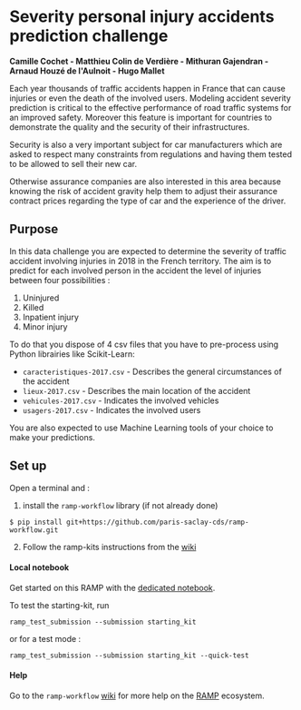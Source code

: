 # Severity personal injury accidents prediction challenge

**Camille Cochet - Matthieu Colin de Verdière - Mithuran Gajendran - Arnaud Houzé de l'Aulnoit - Hugo Mallet**

Each year thousands of traffic accidents happen in France that can cause injuries or even the death of the involved users. Modeling accident severity prediction is critical to the effective performance of road traffic systems for an improved safety. Moreover this feature is important for countries to demonstrate the quality and the security of their infrastructures.

Security is also a very important subject for car manufacturers which are asked to respect many constraints from regulations and having them tested to be allowed to sell their new car.

Otherwise assurance companies are also interested in this area because knowing the risk of accident gravity help them to adjust their assurance contract prices regarding the type of car and the experience of the driver.

## Purpose

In this data challenge you are expected to determine the severity of traffic accident involving injuries in 2018 in the French territory. The aim is to predict for each involved person in the accident the level of injuries between four possibilities :
<ol>
    <li> Uninjured
    <li> Killed
    <li> Inpatient injury
    <li> Minor injury
</ol>

To do that you dispose of 4 csv files that you have to pre-process using Python librairies like Scikit-Learn:
* `caracteristiques-2017.csv`  -  Describes the general circumstances of the accident
* `lieux-2017.csv`  -  Describes the main location of the accident
* `vehicules-2017.csv`  -  Indicates the involved vehicles
* `usagers-2017.csv`  -  Indicates the involved users

You are also expected to use Machine Learning tools of your choice to make your predictions.

## Set up

Open a terminal and :

1. install the `ramp-workflow` library (if not already done)
  ```
  $ pip install git+https://github.com/paris-saclay-cds/ramp-workflow.git
  ```
  
2. Follow the ramp-kits instructions from the [wiki](https://github.com/paris-saclay-cds/ramp-workflow/wiki/Getting-started-with-a-ramp-kit)

#### Local notebook

Get started on this RAMP with the [dedicated notebook](beer_rec_ramp_startingkit.ipynb).

To test the starting-kit, run


```
ramp_test_submission --submission starting_kit
```
or for a test mode :

```
ramp_test_submission --submission starting_kit --quick-test
```


#### Help
Go to the `ramp-workflow` [wiki](https://github.com/paris-saclay-cds/ramp-workflow/wiki) for more help on the [RAMP](http:www.ramp.studio) ecosystem.
